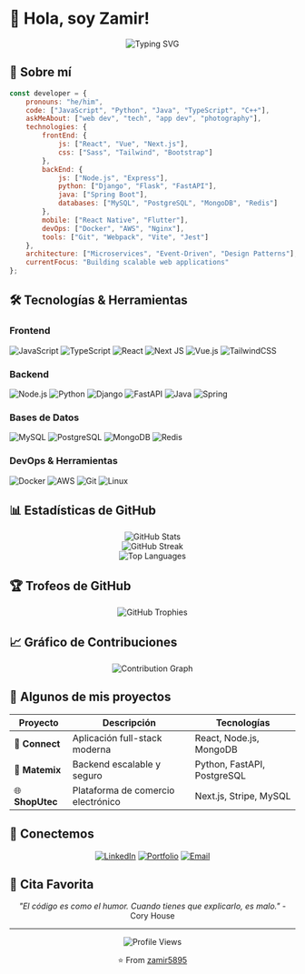 # 💫 Hola, soy Zamir! 

<div align="center">
  <img src="https://readme-typing-svg.herokuapp.com?font=Fira+Code&pause=1000&color=36BCF7&center=true&vCenter=true&width=435&lines=Full+Stack+Developer;Always+learning+new+things;Code+is+poetry" alt="Typing SVG" />
</div>

## 🚀 Sobre mí

```javascript
const developer = {
    pronouns: "he/him",
    code: ["JavaScript", "Python", "Java", "TypeScript", "C++"],
    askMeAbout: ["web dev", "tech", "app dev", "photography"],
    technologies: {
        frontEnd: {
            js: ["React", "Vue", "Next.js"],
            css: ["Sass", "Tailwind", "Bootstrap"]
        },
        backEnd: {
            js: ["Node.js", "Express"],
            python: ["Django", "Flask", "FastAPI"],
            java: ["Spring Boot"],
            databases: ["MySQL", "PostgreSQL", "MongoDB", "Redis"]
        },
        mobile: ["React Native", "Flutter"],
        devOps: ["Docker", "AWS", "Nginx"],
        tools: ["Git", "Webpack", "Vite", "Jest"]
    },
    architecture: ["Microservices", "Event-Driven", "Design Patterns"],
    currentFocus: "Building scalable web applications"
};
```


## 🛠️ Tecnologías & Herramientas

### Frontend
![JavaScript](https://img.shields.io/badge/javascript-%23323330.svg?style=for-the-badge&logo=javascript&logoColor=%23F7DF1E)
![TypeScript](https://img.shields.io/badge/typescript-%23007ACC.svg?style=for-the-badge&logo=typescript&logoColor=white)
![React](https://img.shields.io/badge/react-%2320232a.svg?style=for-the-badge&logo=react&logoColor=%2361DAFB)
![Next JS](https://img.shields.io/badge/Next-black?style=for-the-badge&logo=next.js&logoColor=white)
![Vue.js](https://img.shields.io/badge/vuejs-%2335495e.svg?style=for-the-badge&logo=vuedotjs&logoColor=%234FC08D)
![TailwindCSS](https://img.shields.io/badge/tailwindcss-%2338B2AC.svg?style=for-the-badge&logo=tailwind-css&logoColor=white)

### Backend
![Node.js](https://img.shields.io/badge/node.js-6DA55F?style=for-the-badge&logo=node.js&logoColor=white)
![Python](https://img.shields.io/badge/python-3670A0?style=for-the-badge&logo=python&logoColor=ffdd54)
![Django](https://img.shields.io/badge/django-%23092E20.svg?style=for-the-badge&logo=django&logoColor=white)
![FastAPI](https://img.shields.io/badge/FastAPI-005571?style=for-the-badge&logo=fastapi)
![Java](https://img.shields.io/badge/java-%23ED8B00.svg?style=for-the-badge&logo=openjdk&logoColor=white)
![Spring](https://img.shields.io/badge/spring-%236DB33F.svg?style=for-the-badge&logo=spring&logoColor=white)

### Bases de Datos
![MySQL](https://img.shields.io/badge/mysql-%2300f.svg?style=for-the-badge&logo=mysql&logoColor=white)
![PostgreSQL](https://img.shields.io/badge/postgres-%23316192.svg?style=for-the-badge&logo=postgresql&logoColor=white)
![MongoDB](https://img.shields.io/badge/MongoDB-%234ea94b.svg?style=for-the-badge&logo=mongodb&logoColor=white)
![Redis](https://img.shields.io/badge/redis-%23DD0031.svg?style=for-the-badge&logo=redis&logoColor=white)

### DevOps & Herramientas
![Docker](https://img.shields.io/badge/docker-%230db7ed.svg?style=for-the-badge&logo=docker&logoColor=white)
![AWS](https://img.shields.io/badge/AWS-%23FF9900.svg?style=for-the-badge&logo=amazon-aws&logoColor=white)
![Git](https://img.shields.io/badge/git-%23F05033.svg?style=for-the-badge&logo=git&logoColor=white)
![Linux](https://img.shields.io/badge/Linux-FCC624?style=for-the-badge&logo=linux&logoColor=black)

## 📊 Estadísticas de GitHub

<div align="center">
  <img src="https://github-readme-stats.vercel.app/api?username=zamir5895&theme=dark&hide_border=false&include_all_commits=true&count_private=true" alt="GitHub Stats" />
</div>

<div align="center">
  <img src="https://github-readme-streak-stats.herokuapp.com/?user=zamir5895&theme=dark&hide_border=false" alt="GitHub Streak" />
</div>

<div align="center">
  <img src="https://github-readme-stats.vercel.app/api/top-langs/?username=zamir5895&theme=dark&hide_border=false&include_all_commits=true&count_private=true&layout=compact" alt="Top Languages" />
</div>

## 🏆 Trofeos de GitHub
<div align="center">
  <img src="https://github-profile-trophy.vercel.app/?username=zamir5895&theme=radical&no-frame=false&no-bg=false&margin-w=4" alt="GitHub Trophies" />
</div>

## 📈 Gráfico de Contribuciones
<div align="center">
  <img src="https://github-readme-activity-graph.vercel.app/graph?username=zamir5895&theme=react-dark&hide_border=true" alt="Contribution Graph" />
</div>

## 🎨 Algunos de mis proyectos

<div align="center">
  
| Proyecto | Descripción | Tecnologías |
|----------|-------------|-------------|
| 🚀 **Connect** | Aplicación full-stack moderna | React, Node.js, MongoDB |
| 🎯 **Matemix** | Backend escalable y seguro | Python, FastAPI, PostgreSQL |
| 🌐 **ShopUtec** | Plataforma de comercio electrónico | Next.js, Stripe, MySQL |

</div>

## 🤝 Conectemos

<div align="center">
  
[![LinkedIn](https://img.shields.io/badge/LinkedIn-%230077B5.svg?style=for-the-badge&logo=linkedin&logoColor=white)](https://www.linkedin.com/in/zamir-rogger-lizardo-mejia-32019b289/)
[![Portfolio](https://img.shields.io/badge/Portfolio-%23000000.svg?style=for-the-badge&logo=firefox&logoColor=#FF7139)](https://zamir-lizardo-mejia.vercel.app/)
[![Email](https://img.shields.io/badge/Email-D14836?style=for-the-badge&logo=gmail&logoColor=white)](mailto:zamir.lizardo@utec.edu.pe)

</div>

## 💭 Cita Favorita

<div align="center">
  <i>"El código es como el humor. Cuando tienes que explicarlo, es malo."</i> - Cory House
</div>

---

<div align="center">
  <img src="https://komarev.com/ghpvc/?username=zamir5895&label=Profile%20views&color=0e75b6&style=flat" alt="Profile Views" />
  
  ⭐️ From [zamir5895](https://github.com/zamir5895)
</div>
